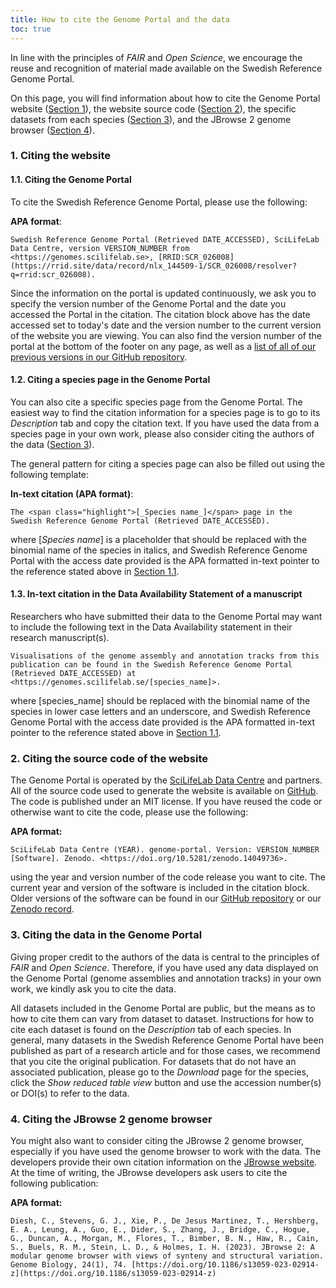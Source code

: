 ```yaml
---
title: How to cite the Genome Portal and the data
toc: true
---
```


In line with the principles of _FAIR_ and _Open Science_, we encourage the reuse and recognition of material made available on the Swedish Reference Genome Portal.

On this page, you will find information about how to cite the Genome Portal website ([Section 1](#1-citing-the-website)), the website source code ([Section 2](#2-citing-the-source-code-of-the-website)), the specific datasets from each species ([Section 3](#3-citing-the-data-in-the-genome-portal)), and the JBrowse 2 genome browser ([Section 4](#4-citing-the-jbrowse-2-genome-browser)).

### 1. Citing the website

#### 1.1. Citing the Genome Portal

To cite the Swedish Reference Genome Portal, please use the following:

**APA format**:

```{style=citation}
Swedish Reference Genome Portal (Retrieved DATE_ACCESSED), SciLifeLab Data Centre, version VERSION_NUMBER from <https://genomes.scilifelab.se>, [RRID:SCR_026008](https://rrid.site/data/record/nlx_144509-1/SCR_026008/resolver?q=rrid:scr_026008).
```

Since the information on the portal is updated continuously, we ask you to specify the version number of the Genome Portal and the date you accessed the Portal in the citation. The citation block above has the date accessed set to today's date and the version number to the current version of the website you are viewing. You can also find the version number of the portal at the bottom of the footer on any page, as well as a <a target="_blank" href="https://github.com/ScilifelabDataCentre/genome-portal/releases">list of all of our previous versions in our GitHub repository</a>.

#### 1.2. Citing a species page in the Genome Portal

You can also cite a specific species page from the Genome Portal. The easiest way to find the citation information for a species page is to go to its _Description_ tab and copy the citation text. If you have used the data from a species page in your own work, please also consider citing the authors of the data ([Section 3](#3-citing-the-data-in-the-genome-portal)).

The general pattern for citing a species page can also be filled out using the following template:

**In-text citation (APA format)**:

```{style=citation}
The <span class="highlight">[_Species name_]</span> page in the Swedish Reference Genome Portal (Retrieved DATE_ACCESSED).
```

where [_Species name_] is a placeholder that should be replaced with the binomial name of the species in italics, and Swedish Reference Genome Portal with the access date provided is the APA formatted in-text pointer to the reference stated above in [Section 1.1](#11-citing-the-genome-portal).

#### 1.3. In-text citation in the Data Availability Statement of a manuscript

Researchers who have submitted their data to the Genome Portal may want to include the following text in the Data Availability statement in their research manuscript(s).

```{style=citation}
Visualisations of the genome assembly and annotation tracks from this publication can be found in the Swedish Reference Genome Portal (Retrieved DATE_ACCESSED) at <https://genomes.scilifelab.se/[species_name]>.
```

where [species_name] should be replaced with the binomial name of the species in lower case letters and an underscore, and Swedish Reference Genome Portal with the access date provided is the APA formatted in-text pointer to the reference stated above in [Section 1.1](#11-citing-the-genome-portal).

### 2. Citing the source code of the website

The Genome Portal is operated by the <a target="_blank" href="https://scilifelab.se/data">SciLifeLab Data Centre</a> and partners. All of the source code used to generate the website is available on [GitHub](https://github.com/ScilifelabDataCentre/genome-portal/). The code is published under an MIT license. If you have reused the code or otherwise want to cite the code, please use the following:

**APA format:**

```{style=citation}
SciLifeLab Data Centre (YEAR). genome-portal. Version: VERSION_NUMBER [Software]. Zenodo. <https://doi.org/10.5281/zenodo.14049736>.
```

using the year and version number of the code release you want to cite. The current year and version of the software is included in the citation block. Older versions of the software can be found in our <a target="_blank" href="https://github.com/ScilifelabDataCentre/genome-portal/releases">GitHub repository</a> or our <a target="_blank" href="https://doi.org/10.5281/zenodo.14049736">Zenodo record</a>.

### 3. Citing the data in the Genome Portal

Giving proper credit to the authors of the data is central to the principles of _FAIR_ and _Open Science_. Therefore, if you have used any data displayed on the Genome Portal (genome assemblies and annotation tracks) in your own work, we kindly ask you to cite the data.

All datasets included in the Genome Portal are public, but the means as to how to cite them can vary from dataset to dataset. Instructions for how to cite each dataset is found on the _Description_ tab of each species. In general, many datasets in the Swedish Reference Genome Portal have been published as part of a research article and for those cases, we recommend that you cite the original publication. For datasets that do not have an associated publication, please go to the _Download_ page for the species, click the _Show reduced table view_ button and use the accession number(s) or DOI(s) to refer to the data.

### 4. Citing the JBrowse 2 genome browser

You might also want to consider citing the JBrowse 2 genome browser, especially if you have used the genome browser to work with the data. The developers provide their own citation information on the [JBrowse website](https://jbrowse.org/). At the time of writing, the JBrowse developers ask users to cite the following publication:

**APA format:**

```{style=citation}
Diesh, C., Stevens, G. J., Xie, P., De Jesus Martinez, T., Hershberg, E. A., Leung, A., Guo, E., Dider, S., Zhang, J., Bridge, C., Hogue, G., Duncan, A., Morgan, M., Flores, T., Bimber, B. N., Haw, R., Cain, S., Buels, R. M., Stein, L. D., & Holmes, I. H. (2023). JBrowse 2: A modular genome browser with views of synteny and structural variation. Genome Biology, 24(1), 74. [https://doi.org/10.1186/s13059-023-02914-z](https://doi.org/10.1186/s13059-023-02914-z)
```
